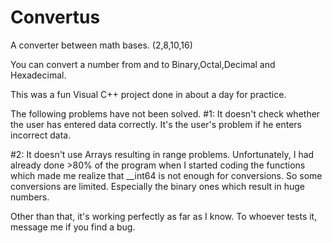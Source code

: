 # Convertus
A converter between math bases. (2,8,10,16)

You can convert a number from and to Binary,Octal,Decimal and Hexadecimal. 

This was a fun Visual C++ project done in about a day for practice. 

The following problems have not been solved. 
#1: It doesn't check whether the user has entered data correctly. It's the user's problem if he enters incorrect data.

#2: It doesn't use Arrays resulting in range problems. Unfortunately, I had already done >80% of the program when
    I started coding the functions which made me realize that __int64 is not enough for conversions. So some conversions are
    limited. Especially the binary ones which result in huge numbers. 
    
Other than that, it's working perfectly as far as I know. To whoever tests it, message me if you find a bug. 
